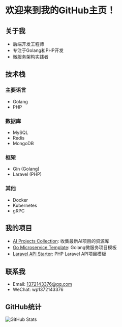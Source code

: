 # 欢迎来到我的GitHub主页！

## 关于我
- 后端开发工程师
- 专注于Golang和PHP开发
- 微服务架构实践者

## 技术栈
### 主要语言
- Golang
- PHP

### 数据库
- MySQL
- Redis
- MongoDB

### 框架
- Gin (Golang)
- Laravel (PHP)

### 其他
- Docker
- Kubernetes
- gRPC

## 我的项目
- [AI Projects Collection](https://github.com/1372143376/ai-projects-collection): 收集最新AI项目的资源库
- [Go Microservice Template](https://github.com/1372143376/go-microservice-template): Golang微服务项目模板
- [Laravel API Starter](https://github.com/1372143376/laravel-api-starter): PHP Laravel API项目模板

## 联系我
- Email: 1372143376@qq.com
- WeChat: wp1372143376

## GitHub统计
![GitHub Stats](https://github-readme-stats.vercel.app/api?username=1372143376&show_icons=true&theme=radical)